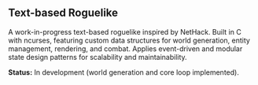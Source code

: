 ## Text-based Roguelike

A work-in-progress text-based roguelike inspired by NetHack. Built in C with ncurses, featuring custom data structures for world generation, entity management, rendering, and combat. Applies event-driven and modular state design patterns for scalability and maintainability.

**Status:** In development (world generation and core loop implemented).
